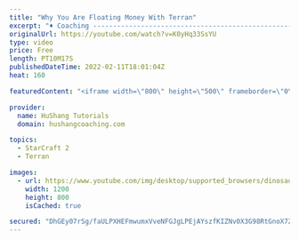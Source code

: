 ```yaml
---
title: "Why You Are Floating Money With Terran"
excerpt: "♦ Coaching -------------------------------------------------------------------------- Website: https://www.hushangcoaching.com  Interested in Starcraft lessons? Check out my website! I would love to help you improve and reach your goals. I've been coaching for several years and I have 5+ GM students"
originalUrl: https://youtube.com/watch?v=K0yHq33SsYU
type: video
price: Free
length: PT10M17S
publishedDateTime: 2022-02-11T18:01:04Z
heat: 160

featuredContent: "<iframe width=\"800\" height=\"500\" frameborder=\"0\" src=\"https://www.youtube.com/embed/K0yHq33SsYU\" allow=\"accelerometer; autoplay; encrypted-media; gyroscope; picture-in-picture\" allowfullscreen></iframe>"

provider:
  name: HuShang Tutorials
  domain: hushangcoaching.com

topics:
  - StarCraft 2
  - Terran

images:
  - url: https://www.youtube.com/img/desktop/supported_browsers/dinosaur.png
    width: 1200
    height: 800
    isCached: true

secured: "DhGEy07rSg/faULPXHEFmwumxVveNFGJgLPEjAYszfKIZNv0X3G98RtGnoX7Zh8128a+5p5biVj1R0LbjQOHy7KWQzu/jTjxKTdzkL92XTZJVvbB9tyXEtHz9c9kaKAWvK0vVXwUATcZMbDK073wAdsqNekxOiAnJq8eSCcDMDLZVsGkSIEx2VyubTkMJsO3/c19nsaqlnWPBQeXzh4T59X8lfkS5X4f76tDBvX6xSI18DsFU875G26zNihLuSFQletCSll5MozTK/GNy5gvJuFEtCSyRVrZn0Bt37oKGBxUa0OXSBGpOYecaWU/D0GdxNCGBJ9cMzFmBYwhLaMEJiFTC2R0rLZSZH/ZKvKAApbgqjaAcuES7nLSb6TYKTQi0zTWFYyKuRUkWNIt0Ia/bwd2sbVFzEsc3mg+kZFwKqQ=;Kg6+C990lwUBhwcznYBU3w=="
---
```


